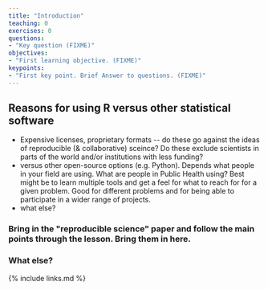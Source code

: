 ```yaml
---
title: "Introduction"
teaching: 0
exercises: 0
questions:
- "Key question (FIXME)"
objectives:
- "First learning objective. (FIXME)"
keypoints:
- "First key point. Brief Answer to questions. (FIXME)"
---
```



## Reasons for using R versus other statistical software

- Expensive licenses, proprietary formats -- do these go against the ideas of reproducible (& collaborative) sceince?  Do these exclude scientists in parts of the world and/or institutions with less funding?
- versus other open-source options (e.g. Python).   Depends what people in your field are using.  What are people in Public Health using?   Best might be to learn multiple tools and get a feel for what to reach for for a given problem.  Good for different problems and for being able to participate in a wider range of projects.
- what else?

### Bring in the "reproducible science" paper and follow the main points through the lesson.  Bring them in here.

### What else?

{% include links.md %}

